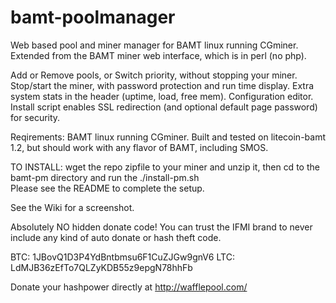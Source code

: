 bamt-poolmanager
================

Web based pool and miner manager for BAMT linux running CGminer.
Extended from the BAMT miner web interface, which is in perl (no php). 

Add or Remove pools, or Switch priority, without stopping your miner. 
Stop/start the miner, with password protection and run time display. 
Extra system stats in the header (uptime, load, free mem). 
Configuration editor.
Install script enables SSL redirection (and optional default page password) for security. 

Reqirements: BAMT linux running CGminer. Built and tested on litecoin-bamt 1.2, but should 
work with any flavor of BAMT, including SMOS. 

TO INSTALL: wget the repo zipfile to your miner and unzip it, then cd to the bamt-pm directory
and run the ./install-pm.sh  
Please see the README to complete the setup. 

See the Wiki for a screenshot.

Absolutely NO hidden donate code! You can trust the IFMI brand to never include any kind of 
auto donate or hash theft code. 

BTC: 1JBovQ1D3P4YdBntbmsu6F1CuZJGw9gnV6
LTC: LdMJB36zEfTo7QLZyKDB55z9epgN78hhFb

Donate your hashpower directly at http://wafflepool.com/
